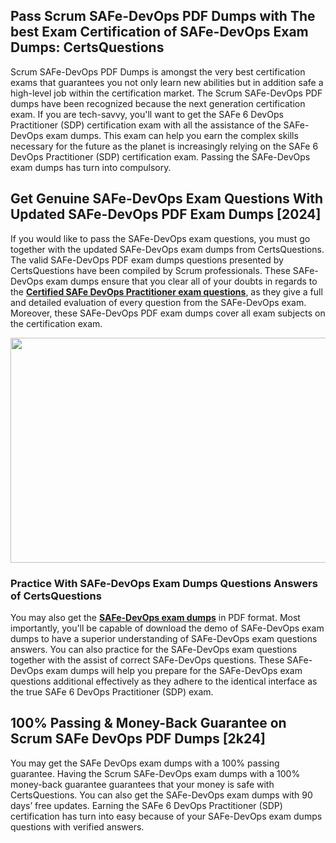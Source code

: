 <h2>Pass Scrum SAFe-DevOps PDF Dumps with The best Exam Certification of SAFe-DevOps Exam Dumps: CertsQuestions</h2>
<p>Scrum SAFe-DevOps PDF Dumps is amongst the very best certification exams that guarantees you not only learn new abilities but in addition safe a high-level job within the certification market. The Scrum SAFe-DevOps PDF dumps have been recognized because the next generation certification exam. If you are tech-savvy, you'll want to get the SAFe 6 DevOps Practitioner (SDP) certification exam with all the assistance of the SAFe-DevOps exam dumps. This exam can help you earn the complex skills necessary for the future as the planet is increasingly relying on the SAFe 6 DevOps Practitioner (SDP) certification exam. Passing the SAFe-DevOps exam dumps has turn into compulsory.</p>
<h2>Get Genuine SAFe-DevOps Exam Questions With Updated SAFe-DevOps PDF Exam Dumps [2024]</h2>
<p>If you would like to pass the SAFe-DevOps exam questions, you must go together with the updated SAFe-DevOps exam dumps from CertsQuestions. The valid SAFe-DevOps PDF exam dumps questions presented by CertsQuestions have been compiled by Scrum professionals. These SAFe-DevOps exam dumps ensure that you clear all of your doubts in regards to the <strong><a href="https://www.certsquestions.com/certified-safe-devops-practitioner-certification.html">Certified SAFe DevOps Practitioner exam questions</a></strong>, as they give a full and detailed evaluation of every question from the SAFe-DevOps exam. Moreover, these SAFe-DevOps PDF exam dumps cover all exam subjects on the certification exam.</p>
<p><img style="display: block; margin-left: auto; margin-right: auto;" src="https://i.imgur.com/53zZ4Bb.png" alt="" width="720" height="360" /></p>
<h3>Practice With SAFe-DevOps Exam Dumps Questions Answers of CertsQuestions</h3>
<p>You may also get the <a href="https://www.certsquestions.com/SAFe-DevOps-pdf-dumps.html"><strong>SAFe-DevOps exam dumps</strong></a> in PDF format. Most importantly, you'll be capable of download the demo of SAFe-DevOps exam dumps to have a superior understanding of SAFe-DevOps exam questions answers. You can also practice for the SAFe-DevOps exam questions together with the assist of correct SAFe-DevOps questions. These SAFe-DevOps exam dumps will help you prepare for the SAFe-DevOps exam questions additional effectively as they adhere to the identical interface as the true SAFe 6 DevOps Practitioner (SDP) exam.</p>
<h2>100% Passing &amp; Money-Back Guarantee on Scrum SAFe DevOps PDF Dumps [2k24]</h2>
<p>You may get the SAFe DevOps exam dumps with a 100% passing guarantee. Having the Scrum SAFe-DevOps exam dumps with a 100% money-back guarantee guarantees that your money is safe with CertsQuestions. You can also get the SAFe-DevOps exam dumps with 90 days&rsquo; free updates. Earning the SAFe 6 DevOps Practitioner (SDP) certification has turn into easy because of your SAFe-DevOps exam dumps questions with verified answers.</p>

